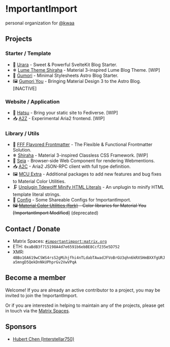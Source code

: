 # !mportantImport

personal organization for [@kwaa](https://github.com/kwaa)

## Projects

### Starter / Template

- 🌸 [Urara](https://github.com/importantimport/urara) - Sweet & Powerful SvelteKit Blog Starter.
- ❄ [Lume Theme Shiraha](https://github.com/importantimport/lume_theme_shiraha) - Material 3-inspired Lume Blog Theme. [WIP]
- 📓 [Gumori](https://github.com/importantimport/gumori) - Minimal Stylesheets Astro Blog Starter.
- 🖼️ [Gumori You](https://github.com/importantimport/gumori-you) - Bringing Material Design 3 to the Astro Blog. [INACTIVE]

### Website / Application

- 🩵 [Hatsu](https://github.com/importantimport/hatsu) - Bring your static site to Fediverse. [WIP]
- 📥 [A2Z](https://github.com/importantimport/a2/tree/main/z) - Experimental Aria2 frontend. [WIP]

### Library / Utils

- 🌟 [FFF Flavored Frontmatter](https://github.com/importantimport/fff) - The Flexible & Functional Frontmatter Solution.
- ❄ [Shiraha](https://github.com/importantimport/shiraha) - Material 3-inspired Classless CSS Framework. [WIP]
- 📩 [Seia](https://github.com/importantimport/seia) - Browser-side Web Component for rendering Webmentions.
- 📥 [A2C](https://github.com/importantimport/a2/tree/main/c) - Aria2 JSON-RPC client with full type definition.
- 🖼 [MCU Extra](https://github.com/importantimport/mcu-extra) - Additional packages to add new features and bug fixes to Material Color Utilities.
- 🗜️ [Unplugin Tdewolff Minify HTML Literals](https://github.com/importantimport/unplugin-tdewolff-minify-html-literals) - An unplugin to minify HTML template literal strings.
- 🔧 [Config](https://github.com/importantimport/config) - Some Shareable Configs for !mportantImport.
- ~~🖼️ [Material Color Utilities (fork)](https://github.com/importantimport/material-color-utilities) - Color libraries for Material You [!mportantImport Modified]~~ (deprecated)

## Contact / Donate

- Matrix Spaces: [`#importantimport:matrix.org`](https://matrix.to/#/#importantimport:matrix.org)
- ETH: `0xaBdB3f715198A4d7e6591b6ebBE8Ccf235e5D752`
- XMR: `4BBo16A619wCSWS4rsS2gMihjfhi4nTLdabTAwadJFVoBrGU3qhn6kRXSHmBXXfgURJa5mngD5QekDnNkUPhprGv2VwVPqA`

## Become a member

Welcome! If you are already an active contributor to a project, you may be invited to join the !mportantImport.

Or if you are interested in helping to maintain any of the projects, please get in touch via the [Matrix Spaces](#contact--donate).

## Sponsors

- [Hubert Chen (Interstellar750)](https://github.com/Interstellar750)
